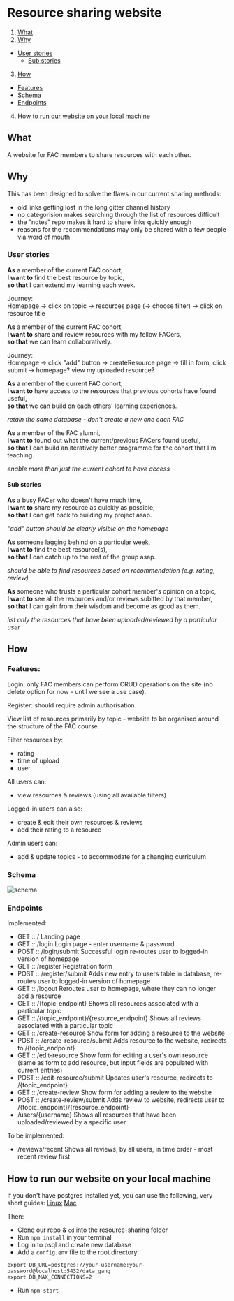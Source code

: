 # Resource sharing website

1. [What](#what)
2. [Why](#why)
  - [User stories](#user-stories)
    - [Sub stories](#sub-stories)
3. [How](#how)
  - [Features](#features)
  - [Schema](#schema)
  - [Endpoints](#endpoints)
4. [How to run our website on your local machine](#how-to-run-our-website-on-your-local-machine)

## What
A website for FAC members to share resources with each other.

## Why
This has been designed to solve the flaws in our current sharing methods:
- old links getting lost in the long gitter channel history
- no categorision makes searching through the list of resources difficult
- the "notes" repo makes it hard to share links quickly enough
- reasons for the recommendations may only be shared with a few people via word of mouth

### User stories
**As** a member of the current FAC cohort,  
**I want to** find the best resource by topic,  
**so that** I can extend my learning each week.

Journey:  
Homepage -> click on topic -> resources page (-> choose filter) -> click on resource title


**As** a member of the current FAC cohort,  
**I want to** share and review resources with my fellow FACers,  
**so that** we can learn collaboratively.

Journey:  
Homepage -> click "add" button -> createResource page -> fill in form, click submit -> homepage? view my uploaded resource?


**As** a member of the current FAC cohort,  
**I want to** have access to the resources that previous cohorts have found useful,  
**so that** we can build on each others' learning experiences.

_retain the same database - don't create a new one each FAC_


**As** a member of the FAC alumni,  
**I want to** found out what the current/previous FACers found useful,  
**so that** I can build an iteratively better programme for the cohort that I'm teaching.

_enable more than just the current cohort to have access_


#### Sub stories
**As** a busy FACer who doesn't have much time,  
**I want to** share my resource as quickly as possible,  
**so that** I can get back to building my project asap.  

_"add" button should be clearly visible on the homepage_


**As** someone lagging behind on a particular week,  
**I want to** find the best resource(s),  
**so that** I can catch up to the rest of the group asap.

_should be able to find resources based on recommendation (e.g. rating, review)_


**As** someone who trusts a particular cohort member's opinion on a topic,  
**I want to** see all the resources and/or reviews subitted by that member,  
**so that** I can gain from their wisdom and become as good as them.

_list only the resources that have been uploaded/reviewed by a particular user_

## How
### Features:
Login: only FAC members can perform CRUD operations on the site (no delete option for now - until we see a use case).

Register: should require admin authorisation.

View list of resources primarily by topic - website to be organised around the structure of the FAC course.

Filter resources by:
- rating
- time of upload
- user

All users can:
- view resources & reviews (using all available filters)

Logged-in users can also:
- create & edit their own resources & reviews
- add their rating to a resource

Admin users can:
- add & update topics - to accommodate for a changing curriculum

### Schema

![schema](resources/database-schema.png)

### Endpoints
Implemented:
- GET :: /                                      Landing page
- GET :: /login                                 Login page - enter username & password
- POST :: /login/submit                         Successful login re-routes user to logged-in version of homepage
- GET :: /register                              Registration form
- POST :: /register/submit                      Adds new entry to users table in database, re-routes user to logged-in version of homepage
- GET :: /logout                                Reroutes user to homepage, where they can no longer add a resource
- GET :: /{topic_endpoint}                      Shows all resources associated with a particular topic  
- GET :: /{topic_endpoint}/{resource_endpoint}  Shows all reviews associated with a particular topic  
- GET :: /create-resource                       Show form for adding a resource to the website
- POST :: /create-resource/submit               Adds resource to the website, redirects to /{topic_endpoint}
- GET :: /edit-resource                         Show form for editing a user's own resource (same as form to add resource, but input fields are populated with current entries)
- POST :: /edit-resource/submit                 Updates user's resource, redirects to /{topic_endpoint}
- GET :: /create-review                         Show form for adding a review to the website
- POST :: /create-review/submit                 Adds review to website, redirects user to /{topic_endpoint}/{resource_endpoint}
- /users/{username}                             Shows all resources that have been uploaded/reviewed by a specific user

To be implemented:
- /reviews/recent                               Shows all reviews, by all users, in time order - most recent review first  

## How to run our website on your local machine
If you don't have postgres installed yet, you can use the following, very short guides:
[Linux](https://www.digitalocean.com/community/tutorials/how-to-install-and-use-postgresql-on-ubuntu-16-04)
[Mac](https://launchschool.com/blog/how-to-install-postgresql-on-a-mac)

Then:
- Clone our repo & `cd` into the resource-sharing folder
- Run `npm install` in your terminal
- Log in to psql and create new database
- Add a `config.env` file to the root directory:
```
export DB_URL=postgres://your-username:your-password@localhost:5432/data_gang
export DB_MAX_CONNECTIONS=2
```
- Run `npm start`
